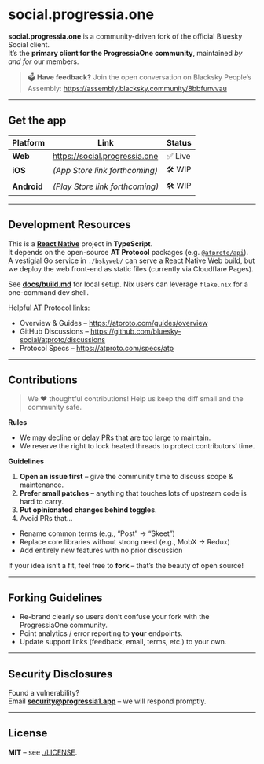 # social.progressia.one

**social.progressia.one** is a community-driven fork of the official Bluesky Social client.  
It’s the **primary client for the ProgressiaOne community**, maintained *by and for* our members.  

> 🗳 **Have feedback?** Join the open conversation on Blacksky People’s Assembly: <https://assembly.blacksky.community/8bbfunvvau>

---

## Get the app

| Platform | Link | Status |
|----------|------|--------|
| **Web**  | <https://social.progressia.one> | ✅ Live |
| **iOS**  | *(App Store link forthcoming)* | 🛠 WIP |
| **Android** | *(Play Store link forthcoming)* | 🛠 WIP |

---

## Development Resources

This is a **[React Native](https://reactnative.dev/)** project in **TypeScript**.  
It depends on the open-source **AT Protocol** packages (e.g. [`@atproto/api`](https://npm.im/@atproto/api)).  
A vestigial Go service in `./bskyweb/` can serve a React Native Web build, but we deploy the web
front-end as static files (currently via Cloudflare Pages).

See **[docs/build.md](./docs/build.md)** for local setup. Nix users can leverage `flake.nix` for a
one-command dev shell.

Helpful AT Protocol links:

- Overview & Guides – <https://atproto.com/guides/overview>
- GitHub Discussions – <https://github.com/bluesky-social/atproto/discussions>
- Protocol Specs – <https://atproto.com/specs/atp>

---

## Contributions

> We ❤️ thoughtful contributions! Help us keep the diff small and the community safe.

**Rules**

- We may decline or delay PRs that are too large to maintain.
- We reserve the right to lock heated threads to protect contributors’ time.

**Guidelines**

1. **Open an issue first** – give the community time to discuss scope & maintenance.
2. **Prefer small patches** – anything that touches lots of upstream code is hard to carry.
3. **Put opinionated changes behind toggles**.
4. Avoid PRs that…
  - Rename common terms (e.g., “Post” → “Skeet”)
  - Replace core libraries without strong need (e.g., MobX → Redux)
  - Add entirely new features with no prior discussion

If your idea isn’t a fit, feel free to **fork** – that’s the beauty of open source!

---

## Forking Guidelines

- Re-brand clearly so users don’t confuse your fork with the ProgressiaOne community.
- Point analytics / error reporting to **your** endpoints.
- Update support links (feedback, email, terms, etc.) to your own.

---

## Security Disclosures

Found a vulnerability?  
Email **security@progressia1.app** – we will respond
promptly.

---

## License

**MIT** – see [./LICENSE](./LICENSE).

